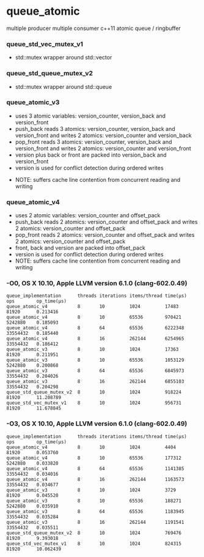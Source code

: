 # queue_atomic

multiple producer multiple consumer c++11 atomic queue / ringbuffer

### queue_std_vec_mutex_v1

 - std::mutex wrapper around std::vector

### queue_std_queue_mutex_v2

 - std::mutex wrapper around std::queue

### queue_atomic_v3

 - uses 3 atomic variables: version_counter, version_back and version_front
 - push_back reads 3 atomics: version_counter, version_back and version_front
        and writes 2 atomics: version_counter and version_back
 - pop_front reads 3 atomics: version_counter, version_back and version_front
        and writes 2 atomics: version_counter and version_front
 - version plus back or front are packed into version_back and version_front
 - version is used for conflict detection during ordered writes
 * NOTE: suffers cache line contention from concurrent reading and writing

### queue_atomic_v4

 - uses 2 atomic variables: version_counter and offset_pack
 - push_back reads 2 atomics: version_counter and offset_pack
         and writes 2 atomics: version_counter and offset_pack
 - pop_front reads 2 atomics: version_counter and offset_pack
         and writes 2 atomics: version_counter and offset_pack
 - front, back and version are packed into offset_pack
 - version is used for conflict detection during ordered writes
 - NOTE: suffers cache line contention from concurrent reading and writing

### -O0, OS X 10.10, Apple LLVM version 6.1.0 (clang-602.0.49)

````
queue_implementation      threads iterations items/thread time(µs)    ops        op_time(µs)
queue_atomic_v4           8       10         1024         17483       81920      0.213416 
queue_atomic_v4           8       10         65536        970421      5242880    0.185093 
queue_atomic_v4           8       64         65536        6222348     33554432   0.185440 
queue_atomic_v4           8       16         262144       6254965     33554432   0.186412 
queue_atomic_v3           8       10         1024         17363       81920      0.211951 
queue_atomic_v3           8       10         65536        1053129     5242880    0.200868 
queue_atomic_v3           8       64         65536        6845973     33554432   0.204026 
queue_atomic_v3           8       16         262144       6855103     33554432   0.204298 
queue_std_queue_mutex_v2  8       10         1024         918224      81920      11.208789
queue_std_vec_mutex_v1    8       10         1024         956731      81920      11.678845
````

### -O3, OS X 10.10, Apple LLVM version 6.1.0 (clang-602.0.49)

````
queue_implementation      threads iterations items/thread time(µs)    ops        op_time(µs)
queue_atomic_v4           8       10         1024         4404        81920      0.053760 
queue_atomic_v4           8       10         65536        177312      5242880    0.033820 
queue_atomic_v4           8       64         65536        1141385     33554432   0.034016 
queue_atomic_v4           8       16         262144       1163573     33554432   0.034677 
queue_atomic_v3           8       10         1024         3729        81920      0.045520 
queue_atomic_v3           8       10         65536        188271      5242880    0.035910 
queue_atomic_v3           8       64         65536        1183945     33554432   0.035284 
queue_atomic_v3           8       16         262144       1191541     33554432   0.035511 
queue_std_queue_mutex_v2  8       10         1024         769476      81920      9.393018 
queue_std_vec_mutex_v1    8       10         1024         824315      81920      10.062439
````
